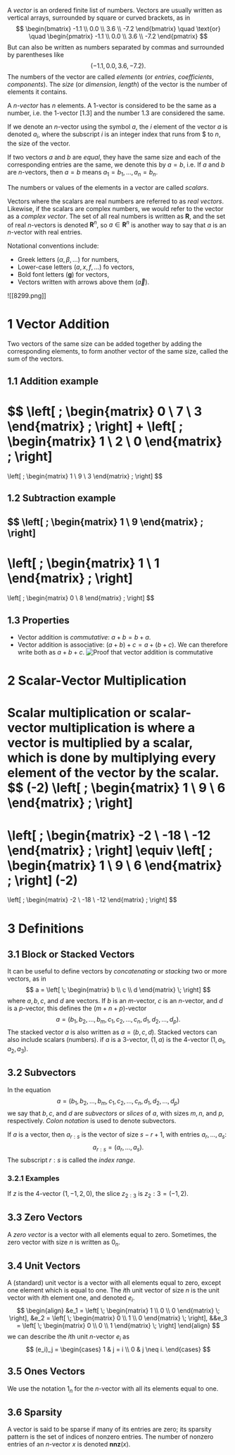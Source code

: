 A *vector* is an ordered finite list of numbers. Vectors are usually written as vertical arrays, surrounded by square or curved brackets, as in
$$
\begin{bmatrix}
-1.1 \\
0.0 \\
3.6 \\
-7.2
\end{bmatrix}
\quad
\text{or}
\quad
\begin{pmatrix}
-1.1 \\
0.0 \\
3.6 \\
-7.2
\end{pmatrix}
$$
But can also be written as numbers separated by commas and surrounded by parentheses like
$$
(-1.1,0.0,3.6,-7.2).
$$
The numbers of the vector are called *elements* (or *entries*, *coefficients*, *components*). The *size* (or *dimension*, *length*) of the vector is the number of elements it contains.

A *n-vector* has $n$ elements. A 1-vector is considered to be the same as a number, i.e. the 1-vector $[1.3]$ and the number 1.3 are considered the same.

If we denote an $n$-vector using the symbol $a$, the $i$ element of the vector $a$ is denoted $a_i$, where the subscript $i$ is an integer index that runs from $ to $n$, the size of the vector.

If two vectors $a$ and $b$ are *equal*, they have the same size and each of the corresponding entries are the same, we denote this by $a=b$, i.e. If $a$ and $b$ are $n$-vectors, then $a=b$ means $a_1=b_1, \ldots, a_n=b_n$.

The numbers or values of the elements in a vector are called *scalars*.

Vectors where the scalars are real numbers are referred to as *real vectors*. Likewise, if the scalars are complex numbers, we would refer to the vector as a *complex vector*. The set of all real numbers is written as $\mathbf{R}$, and the set of real $n$-vectors is denoted $\mathbf{R}^n$, so $a \in \mathbf{R}^n$ is another way to say that $a$ is an $n$-vector with real entries.

Notational conventions include:
- Greek letters $(\alpha, \beta, \ldots)$ for numbers,
- Lower-case letters $(a,x,f, \ldots)$ fo vectors,
- Bold font letters $(\mathbf{g})$ for vectors,
- Vectors written with arrows above them $(\vec{a})$.

![[8299.png]]
# 1 Vector Addition
Two vectors of the same size can be added together by adding the corresponding elements, to form another vector of the same size, called the sum of the vectors.
## 1.1 Addition example
$$
\left[ \; 
\begin{matrix} 
0 \\ 7 \\ 3
\end{matrix} 
\; \right]
+
\left[ \; 
\begin{matrix} 
1 \\ 2 \\ 0
\end{matrix} 
\; \right]
=
\left[ \; 
\begin{matrix} 
1 \\ 9 \\ 3
\end{matrix} 
\; \right]
$$
## 1.2 Subtraction example
$$
\left[ \; 
\begin{matrix} 
1 \\ 9
\end{matrix} 
\; \right]
-
\left[ \; 
\begin{matrix} 
1 \\ 1
\end{matrix} 
\; \right]
=
\left[ \; 
\begin{matrix} 
0 \\ 8
\end{matrix} 
\; \right]
$$
## 1.3 Properties
- Vector addition is *commutative*: $a+b=b+a$.
- Vector addition is associative: $(a+b)+c=a+(b+c)$. We can therefore write both as $a+b+c$.
![Proof that vector addition is commutative](28199.png)
# 2 Scalar-Vector Multiplication
Scalar multiplication or scalar-vector multiplication is where a vector is multiplied by a scalar, which is done by multiplying every element of the vector by the scalar.
$$
(-2) \left[ \; 
\begin{matrix} 
1 \\ 9 \\ 6
\end{matrix} 
\; \right] 
=
\left[ \; 
\begin{matrix} 
-2 \\ -18 \\ -12
\end{matrix} 
\; \right] 
\equiv
\left[ \; 
\begin{matrix} 
1 \\ 9 \\ 6
\end{matrix} 
\; \right] (-2)
=
\left[ \; 
\begin{matrix} 
-2 \\ -18 \\ -12
\end{matrix} 
\; \right] 
$$

# 3 Definitions
## 3.1 Block or Stacked Vectors
It can be useful to define vectors by *concatenating* or *stacking* two or more vectors, as in 
$$
a = \left[ \; 
\begin{matrix} 
b \\ c \\ d
\end{matrix} 
\; \right]
$$
where $a,b,c,$ and $d$ are vectors. If $b$ is an $m$-vector, $c$ is an $n$-vector, and $d$ is a $p$-vector, this defines the $(m+n+p)$-vector
$$
a=(b_1,b_2,\ldots,b_m,c_1,c_2,\ldots,c_n,d_1,d_2,\ldots,d_p).
$$
The stacked vector $a$ is also written as $a=(b,c,d)$. Stacked vectors can also include scalars (numbers). if $a$ is a 3-vector, $(1,a)$ is the 4-vector $(1,a_1,a_2,a_3)$.
## 3.2 Subvectors
In the equation 
$$
a=(b_1,b_2,\ldots,b_m,c_1,c_2,\ldots,c_n,d_1,d_2,\ldots,d_p)
$$
we say that $b,c,$ and $d$ are *subvectors* or *slices* of $a$, with sizes $m,n,$ and $p,$ respectively. *Colon notation* is used to denote subvectors.

If $a$ is a vector, then $a_{r:s}$ is the vector of size $s-r+1$, with entries $a_r, \ldots, a_s:$ 
$$
a_{r:s}=(a_r, \ldots, a_s).
$$
The subscript $r:s$ is called the *index range*.
### 3.2.1 Examples
If $z$ is the 4-vector $(1,-1,2,0)$, the slice $z_{2:3}$ is $z_2:3=(-1,2)$.
## 3.3 Zero Vectors
A *zero vector* is a vector with all elements equal to zero. Sometimes, the zero vector with size $n$ is written as $0_n$.
## 3.4 Unit Vectors
A (standard) unit vector is a vector with all elements equal to zero, except one element which is equal to one. The $i$th unit vector of size $n$ is the unit vector with $i$th element one, and denoted $e_i$. 
$$ 
\begin{align}
&e_1 = \left[ \; 
\begin{matrix} 
1 \\ 0 \\ 0
\end{matrix} 
\; \right],
&e_2 = \left[ \; 
\begin{matrix} 
0 \\ 1 \\ 0
\end{matrix} 
\; \right],
&&e_3 = \left[ \; 
\begin{matrix} 
0 \\ 0 \\ 1
\end{matrix} 
\; \right]
\end{align}
$$
we can describe the $i$th unit $n$-vector $e_i$ as
$$
(e_i)_j = 
\begin{cases}
1 & j = i \\ 
0 & j \neq i.
\end{cases}
$$
## 3.5 Ones Vectors
We use the notation $1_n$ for the $n$-vector with all its elements equal to one.
## 3.6 Sparsity
A vector is said to be sparse if many of its entries are zero; its sparsity pattern is the set of indices of nonzero entries. The number of nonzero entries of an $n$-vector $x$ is denoted $\mathbf{nnz}(x)$. 